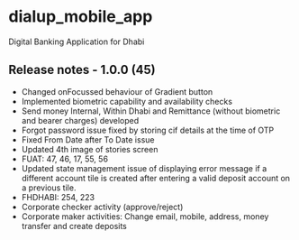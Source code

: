 # dialup_mobile_app

Digital Banking Application for Dhabi

## Release notes - 1.0.0 (45)

- Changed onFocussed behaviour of Gradient button
- Implemented biometric capability and availability checks
- Send money Internal, Within Dhabi and Remittance (without biometric and bearer charges) developed
- Forgot password issue fixed by storing cif details at the time of OTP
- Fixed From Date after To Date issue
- Updated 4th image of stories screen
- FUAT: 47, 46, 17, 55, 56
- Updated state management issue of displaying error message if a different account tile is created after entering a valid deposit account on a previous tile.
- FHDHABI: 254, 223
- Corporate checker activity (approve/reject)
- Corporate maker activities: Change email, mobile, address, money transfer and create deposits
